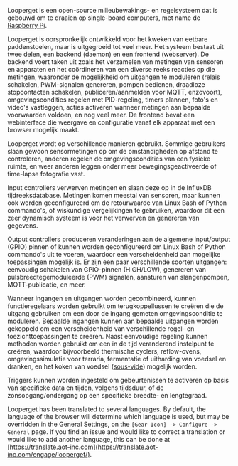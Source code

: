 Looperget is een open-source milieubewakings- en regelsysteem dat is gebouwd om te draaien op single-board computers, met name de [Raspberry Pi](https://en.wikipedia.org/wiki/Raspberry_Pi).

Looperget is oorspronkelijk ontwikkeld voor het kweken van eetbare paddenstoelen, maar is uitgegroeid tot veel meer. Het systeem bestaat uit twee delen, een backend (daemon) en een frontend (webserver). De backend voert taken uit zoals het verzamelen van metingen van sensoren en apparaten en het coördineren van een diverse reeks reacties op die metingen, waaronder de mogelijkheid om uitgangen te moduleren (relais schakelen, PWM-signalen genereren, pompen bedienen, draadloze stopcontacten schakelen, publiceren/aanmelden voor MQTT, enzovoort), omgevingscondities regelen met PID-regeling, timers plannen, foto's en video's vastleggen, acties activeren wanneer metingen aan bepaalde voorwaarden voldoen, en nog veel meer. De frontend bevat een webinterface die weergave en configuratie vanaf elk apparaat met een browser mogelijk maakt.

Looperget wordt op verschillende manieren gebruikt. Sommige gebruikers slaan gewoon sensormetingen op om de omstandigheden op afstand te controleren, anderen regelen de omgevingscondities van een fysieke ruimte, en weer anderen leggen onder meer bewegingsgeactiveerde of time-lapse fotografie vast.

Input controllers verwerven metingen en slaan deze op in de InfluxDB tijdreeksdatabase. Metingen komen meestal van sensoren, maar kunnen ook worden geconfigureerd om de retourwaarde van Linux Bash of Python commando's, of wiskundige vergelijkingen te gebruiken, waardoor dit een zeer dynamisch systeem is voor het verwerven en genereren van gegevens.

Output controllers produceren veranderingen aan de algemene input/output (GPIO) pinnen of kunnen worden geconfigureerd om Linux Bash of Python commando's uit te voeren, waardoor een verscheidenheid aan mogelijke toepassingen mogelijk is. Er zijn een paar verschillende soorten uitgangen: eenvoudig schakelen van GPIO-pinnen (HIGH/LOW), genereren van pulsbreedtegemoduleerde (PWM) signalen, aansturen van slangenpompen, MQTT-publicatie, en meer.

Wanneer ingangen en uitgangen worden gecombineerd, kunnen functieregelaars worden gebruikt om terugkoppellussen te creëren die de uitgang gebruiken om een door de ingang gemeten omgevingsconditie te moduleren. Bepaalde ingangen kunnen aan bepaalde uitgangen worden gekoppeld om een verscheidenheid van verschillende regel- en toezichttoepassingen te creëren. Naast eenvoudige regeling kunnen methoden worden gebruikt om een in de tijd veranderend instelpunt te creëren, waardoor bijvoorbeeld thermische cyclers, reflow-ovens, omgevingssimulatie voor terraria, fermentatie of uitharding van voedsel en dranken, en het koken van voedsel ([sous-vide](https://en.wikipedia.org/wiki/Sous-vide)) mogelijk worden.

Triggers kunnen worden ingesteld om gebeurtenissen te activeren op basis van specifieke data en tijden, volgens tijdsduur, of de zonsopgang/ondergang op een specifieke breedte- en lengtegraad.

Looperget has been translated to several languages. By default, the language of the browser will determine which language is used, but may be overridden in the General Settings, on the `[Gear Icon] -> Configure -> General` page. If you find an issue and would like to correct a translation or would like to add another language, this can be done at [https://translate.aot-inc.com](https://translate.aot-inc.com/engage/looperget/).
